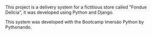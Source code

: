 This project is a delivery system for a fictitious store called "Fondue Delícia", it was developed using Python and Django. 

This system was developed with the Bootcamp Imersão Python by Pythonando.